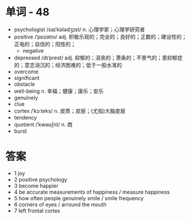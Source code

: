 # 单词 - 48
- psychologist /saɪˈkɒlədʒɪst/ n. 心理学家；心理学研究者
- positive /ˈpɒzətɪv/ adj. 积极乐观的；完全的；良好的；正数的；建设性的；正电的；自信的；阳性的；
  - negative
- depressed /dɪˈprest/ adj. 抑郁的；沮丧的；萧条的；不景气的；患抑郁症的；意志消沉的；经济困难的；低于一般水准的
- overcome
- significant
- obstacle
- well-being n. 幸福；健康；康乐；安乐
- genuinely
- clue
- cortex /ˈkɔːteks/ n. 皮质；皮层；(尤指)大脑皮层
- tendency
- quotient /ˈkwəʊʃnt/ n. 商
- burst

# 答案
- 1 joy
- 2 positive psychology
- 3 become happier
- 4 be accurate measurements of happiness / measure happiness
- 5 how often people genuinely smile / smile frequency
- 6 corners of eyes / arround the mouth
- 7 left frontal cortex
  
